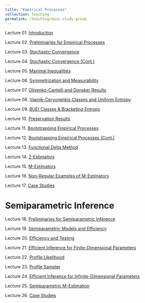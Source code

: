 ```yaml
---
title: "Empirical Processes"
collection: teaching
permalink: /teaching/epsi-study-group
---
```


Lecture 01. [Introduction](/files/epsi-slides/EPSI0602_Introduction_and_Overview.pdf)

Lecture 02. [Preliminaries for Empirical Processes](/files/epsi-slides/EPSI0609_Preliminaries_for_Empirical_Processes.pdf)

Lecture 03. [Stochastic Convergence](/files/epsi-slides/EPSI0623_Stochastic_Processes_and_Weak_Convergence.pdf)

Lecture 04. [Stochastic Convergence (Cont.)](/files/epsi-slides/EPSI0630_Weak_Convergence_Cont_and_Other_Modes_of_Convergence.pdf)

Lecture 05. [Maximal Inequalities](/files/epsi-slides/EPSI0707_EP_Methods_Orlicz_Norm_and_Maximal_Inequalities.pdf)

Lecture 06. [Symmetrization and Measurability](/files/epsi-slides/EPSI0713_Symmetrization_and_Measurability.pdf)

Lecture 07. [Glivenko-Cantelli and Donsker Results](/files/epsi-slides/EPSI0721_GC_and_Donsker_Results.pdf)

Lecture 08. [Vapnik-Cervonenkis Classes and Uniform Entropy](/files/epsi-slides/EPSI0728_VC_Class.pdf)

Lecture 09. [BUEI Classes & Bracketing Entropy](/files/epsi-slides/EPSI0804_BUEI_Bracketing_Entropy.pdf)

Lecture 10. [Preservation Results](/files/epsi-slides/EPSI0811_Preservation_Results.pdf)

Lecture 11. [Bootstrapping Empirical Processes](/files/epsi-slides/EPSI0819_Bootstrapping.pdf)

Lecture 12. [Bootstrapping Empirical Processes (Cont.)](/files/epsi-slides/EPSI0826_Bootstrapping_Cont.pdf)

Lecture 13. [Functional Delta Method](/files/epsi-slides/EPSI0902_Functional_Delta_Method.pdf)

Lecture 14. [Z-Estimators](/files/epsi-slides/EPSI0909_Z-Estimators.pdf)

Lecture 15. [M-Estimators](/files/epsi-slides/EPSI0916_M-Estimators.pdf)

Lecture 16. [Non-Regular Examples of M-Estimators](/files/epsi-slides/EPSI0923_Nonregular_M-Estimators.pdf)

Lecture 17. [Case Studies](/files/epsi-slides/EPSI0930_CaseStudies.pdf)

Semiparametric Inference
======
Lecture 18. [Preliminaries for Semiparametric Inference](/files/epsi-slides/EPSI1007_SI_Preliminaries.pdf)

Lecture 19. [Semiparametric Models and Efficiency](/files/epsi-slides/EPSI1014_Semiparametric_Models_and_Efficiency.pdf)

Lecture 20. [Efficiency and Testing](/files/epsi-slides/EPSI1025_Efficiency_and_Testing.pdf)

Lecture 21. [Efficient Inference for Finite-Dimensional Parameters](/files/epsi-slides/EPSI1104_Efficient_Inference.pdf)

Lecture 22. [Profile Likelihood](/files/epsi-slides/EPSI1111_Profile_Likelihood.pdf)

Lecture 23. [Profile Sampler](/files/epsi-slides/EPSI1118_Profile_Sampler.pdf)

Lecture 24. [Efficient Inference for Infinite-Dimensional Parameters](/files/epsi-slides/EPSI1202_Efficient_Inference_Infinite.pdf)

Lecture 25. [Semiparametric M-Estimation](/files/epsi-slides/EPSI220128-Semiparametric_M_Estimation.pdf)

Lecture 26. [Case Studies](/files/epsi-slides/EPSI220212_Case_Studies.pdf)
